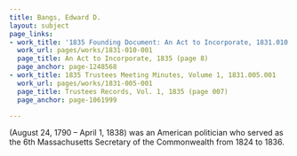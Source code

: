 ```yaml
---
title: Bangs, Edward D.
layout: subject
page_links:
- work_title: '1835 Founding Document: An Act to Incorporate, 1831.010.001'
  work_url: pages/works/1831-010-001
  page_title: An Act to Incorporate, 1835 (page 8)
  page_anchor: page-1248568
- work_title: 1835 Trustees Meeting Minutes, Volume 1, 1831.005.001
  work_url: pages/works/1831-005-001
  page_title: Trustees Records, Vol. 1, 1835 (page 007)
  page_anchor: page-1061999

---
```

<p>(August 24, 1790 – April 1, 1838) was an American politician who served as the 6th Massachusetts Secretary of the Commonwealth from 1824 to 1836.</p>